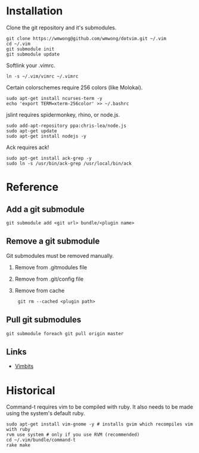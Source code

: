 # Installation

Clone the git repository and it's submodules.

    git clone https://wmwong@github.com/wmwong/dotvim.git ~/.vim
    cd ~/.vim
    git submodule init
    git submodule update

Softlink your .vimrc.

    ln -s ~/.vim/vimrc ~/.vimrc

Certain colorschemes require 256 colors (like Molokai).

    sudo apt-get install ncurses-term -y
    echo 'export TERM=xterm-256color' >> ~/.bashrc

jslint requires spidermonkey, rhino, or node.js.

    sudo add-apt-repository ppa:chris-lea/node.js
    sudo apt-get update 
    sudo apt-get install nodejs -y

Ack requires ack!

    sudo apt-get install ack-grep -y
    sudo ln -s /usr/bin/ack-grep /usr/local/bin/ack

# Reference

## Add a git submodule

    git submodule add <git url> bundle/<plugin name>

## Remove a git submodule

Git submodules must be removed manually.

1. Remove from .gitmodules file
2. Remove from .git/config file
3. Remove from cache

        git rm --cached <plugin path>

## Pull git submodules

    git submodule foreach git pull origin master

## Links

* [Vimbits](http://vimbits.com)

# Historical

Command-t requires vim to be compiled with ruby. It also needs to be made using the system's default ruby.

    sudo apt-get install vim-gnome -y # installs gvim which recompiles vim with ruby
    rvm use system # only if you use RVM (recommended)
    cd ~/.vim/bundle/command-t
    rake make

